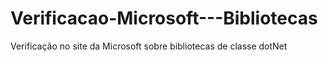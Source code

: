 # Verificacao-Microsoft---Bibliotecas
Verificação no site da Microsoft sobre bibliotecas de classe dotNet
